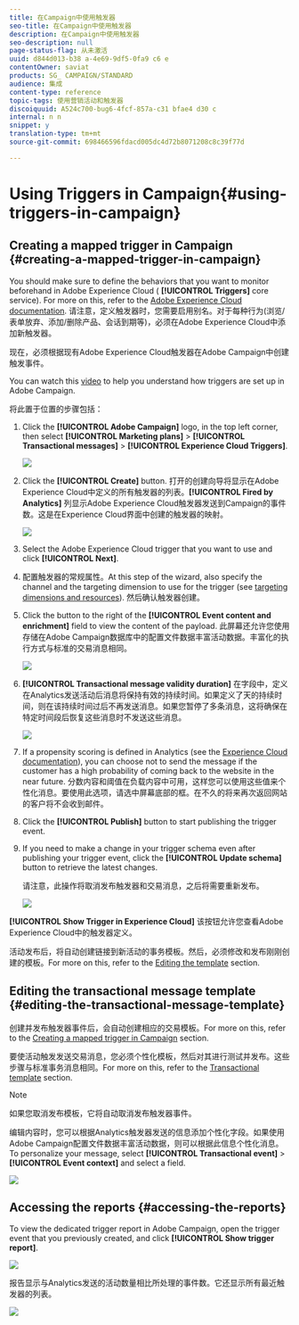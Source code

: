```yaml
---
title: 在Campaign中使用触发器
seo-title: 在Campaign中使用触发器
description: 在Campaign中使用触发器
seo-description: null
page-status-flag: 从未激活
uuid: d844d013-b38 a-4e69-9df5-0fa9 c6 e
contentOwner: saviat
products: SG_ CAMPAIGN/STANDARD
audience: 集成
content-type: reference
topic-tags: 使用营销活动和触发器
discoiquuid: A524c700-bug6-4fcf-857a-c31 bfae4 d30 c
internal: n n
snippet: y
translation-type: tm+mt
source-git-commit: 698466596fdacd005dc4d72b8071208c8c39f77d

---
```



# Using Triggers in Campaign{#using-triggers-in-campaign}

## Creating a mapped trigger in Campaign {#creating-a-mapped-trigger-in-campaign}

You should make sure to define the behaviors that you want to monitor beforehand in Adobe Experience Cloud ( **[!UICONTROL Triggers]** core service). For more on this, refer to the [Adobe Experience Cloud documentation](https://marketing.adobe.com/resources/help/en_US/mcloud/triggers.html). 请注意，定义触发器时，您需要启用别名。对于每种行为(浏览/表单放弃、添加/删除产品、会话到期等)，必须在Adobe Experience Cloud中添加新触发器。

现在，必须根据现有Adobe Experience Cloud触发器在Adobe Campaign中创建触发事件。

You can watch this [video](https://helpx.adobe.com/marketing-cloud/how-to/email-marketing.html#step-two) to help you understand how triggers are set up in Adobe Campaign.

将此置于位置的步骤包括：

1. Click the **[!UICONTROL Adobe Campaign]** logo, in the top left corner, then select **[!UICONTROL Marketing plans]** &gt; **[!UICONTROL Transactional messages]** &gt; **[!UICONTROL Experience Cloud Triggers]**.

   ![](assets/remarketing_1.png)

1. Click the **[!UICONTROL Create]** button. 打开的创建向导将显示在Adobe Experience Cloud中定义的所有触发器的列表。**[!UICONTROL Fired by Analytics]** 列显示Adobe Experience Cloud触发器发送到Campaign的事件数。这是在Experience Cloud界面中创建的触发器的映射。

   ![](assets/remarketing_2.png)

1. Select the Adobe Experience Cloud trigger that you want to use and click **[!UICONTROL Next]**.
1. 配置触发器的常规属性。At this step of the wizard, also specify the channel and the targeting dimension to use for the trigger (see [targeting dimensions and resources](../../automating/using/query.md#targeting-dimensions-and-resources)). 然后确认触发器创建。
1. Click the button to the right of the **[!UICONTROL Event content and enrichment]** field to view the content of the payload. 此屏幕还允许您使用存储在Adobe Campaign数据库中的配置文件数据丰富活动数据。丰富化的执行方式与标准的交易消息相同。

   ![](assets/remarketing_3.png)

1. **[!UICONTROL Transactional message validity duration]** 在字段中，定义在Analytics发送活动后消息将保持有效的持续时间。如果定义了天的持续时间，则在该持续时间过后不再发送消息。如果您暂停了多条消息，这将确保在特定时间段后恢复这些消息时不发送这些消息。

   ![](assets/remarketing_4.png)

1. If a propensity scoring is defined in Analytics (see the [Experience Cloud documentation](https://marketing.adobe.com/resources/help/en_US/insight/client/c_visitor_propensity.html)), you can choose not to send the message if the customer has a high probability of coming back to the website in the near future. 分数内容和阈值在负载内容中可用，这样您可以使用这些值来个性化消息。要使用此选项，请选中屏幕底部的框。在不久的将来再次返回网站的客户将不会收到邮件。
1. Click the **[!UICONTROL Publish]** button to start publishing the trigger event.
1. If you need to make a change in your trigger schema even after publishing your trigger event, click the **[!UICONTROL Update schema]** button to retrieve the latest changes.

   请注意，此操作将取消发布触发器和交易消息，之后将需要重新发布。

   ![](assets/remarketing_11.png)

**[!UICONTROL Show Trigger in Experience Cloud]** 该按钮允许您查看Adobe Experience Cloud中的触发器定义。

活动发布后，将自动创建链接到新活动的事务模板。然后，必须修改和发布刚刚创建的模板。For more on this, refer to the [Editing the template](../../start/using/about-templates.md) section.

## Editing the transactional message template {#editing-the-transactional-message-template}

创建并发布触发器事件后，会自动创建相应的交易模板。For more on this, refer to the [Creating a mapped trigger in Campaign](../../integrating/using/using-triggers-in-campaign.md#creating-a-mapped-trigger-in-campaign) section.

要使活动触发发送交易消息，您必须个性化模板，然后对其进行测试并发布。这些步骤与标准事务消息相同。For more on this, refer to the [Transactional template](../../channels/using/event-transactional-messages.md#personalizing-a-transactional-message) section.

>[!NOTE]
>
>如果您取消发布模板，它将自动取消发布触发器事件。

编辑内容时，您可以根据Analytics触发器发送的信息添加个性化字段。如果使用Adobe Campaign配置文件数据丰富活动数据，则可以根据此信息个性化消息。To personalize your message, select **[!UICONTROL Transactional event]** &gt; **[!UICONTROL Event context]** and select a field.

![](assets/remarketing_8.png)

## Accessing the reports {#accessing-the-reports}

To view the dedicated trigger report in Adobe Campaign, open the trigger event that you previously created, and click **[!UICONTROL Show trigger report]**.

![](assets/remarketing_9.png)

报告显示与Analytics发送的活动数量相比所处理的事件数。它还显示所有最近触发器的列表。

![](assets/trigger_uc_browse_14.png)

